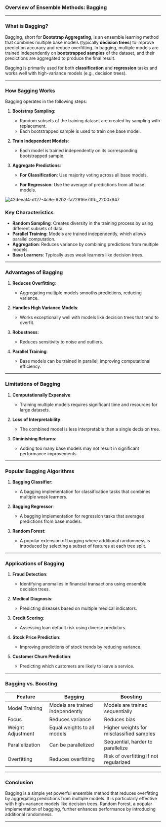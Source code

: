 ### **Overview of Ensemble Methods: Bagging**

---

### **What is Bagging?**
Bagging, short for **Bootstrap Aggregating**, is an ensemble learning method that combines multiple base models (typically **decision trees**) to improve prediction accuracy and reduce overfitting. In bagging, multiple models are trained independently on **bootstrapped samples** of the dataset, and their predictions are aggregated to produce the final result.

Bagging is primarily used for both **classification** and **regression** tasks and works well with high-variance models (e.g., decision trees).

---

### **How Bagging Works**
Bagging operates in the following steps:

1. **Bootstrap Sampling**:
   - Random subsets of the training dataset are created by sampling with replacement.
   - Each bootstrapped sample is used to train one base model.

2. **Train Independent Models**:
   - Each model is trained independently on its corresponding bootstrapped sample.

3. **Aggregate Predictions**:
   - **For Classification**: Use majority voting across all base models.
     
   - **For Regression**: Use the average of predictions from all base models.

![42deeaf4-d127-4c9e-92b2-fa22916e73fb_2200x947](https://github.com/user-attachments/assets/d3fa667b-37ef-479d-8c75-15bc7f4c5fd7)

### **Key Characteristics**
- **Random Sampling**: Creates diversity in the training process by using different subsets of data.
- **Parallel Training**: Models are trained independently, which allows parallel computation.
- **Aggregation**: Reduces variance by combining predictions from multiple models.
- **Base Learners**: Typically uses weak learners like decision trees.

---

### **Advantages of Bagging**
1. **Reduces Overfitting**:
   - Aggregating multiple models smooths predictions, reducing variance.

2. **Handles High Variance Models**:
   - Works exceptionally well with models like decision trees that tend to overfit.

3. **Robustness**:
   - Reduces sensitivity to noise and outliers.

4. **Parallel Training**:
   - Base models can be trained in parallel, improving computational efficiency.

---

### **Limitations of Bagging**
1. **Computationally Expensive**:
   - Training multiple models requires significant time and resources for large datasets.

2. **Loss of Interpretability**:
   - The combined model is less interpretable than a single decision tree.

3. **Diminishing Returns**:
   - Adding too many base models may not result in significant performance improvements.

---

### **Popular Bagging Algorithms**

1. **Bagging Classifier**:
   - A bagging implementation for classification tasks that combines multiple weak learners.

2. **Bagging Regressor**:
   - A bagging implementation for regression tasks that averages predictions from base models.

3. **Random Forest**:
   - A popular extension of bagging where additional randomness is introduced by selecting a subset of features at each tree split.

---

### **Applications of Bagging**
1. **Fraud Detection**:
   - Identifying anomalies in financial transactions using ensemble decision trees.

2. **Medical Diagnosis**:
   - Predicting diseases based on multiple medical indicators.

3. **Credit Scoring**:
   - Assessing loan default risk using diverse predictors.

4. **Stock Price Prediction**:
   - Improving predictions of stock trends by reducing variance.

5. **Customer Churn Prediction**:
   - Predicting which customers are likely to leave a service.

---

### **Bagging vs. Boosting**
| **Feature**            | **Bagging**                               | **Boosting**                               |
|------------------------|-------------------------------------------|-------------------------------------------|
| Model Training         | Models are trained independently         | Models are trained sequentially           |
| Focus                  | Reduces variance                         | Reduces bias                              |
| Weight Adjustment      | Equal weights to all models              | Higher weights for misclassified samples  |
| Parallelization        | Can be parallelized                      | Sequential, harder to parallelize         |
| Overfitting            | Reduces overfitting                      | Risk of overfitting if not regularized    |

---

### **Conclusion**
Bagging is a simple yet powerful ensemble method that reduces overfitting by aggregating predictions from multiple models. It is particularly effective with high-variance models like decision trees. Random Forest, a popular implementation of bagging, further enhances performance by introducing additional randomness.

---




